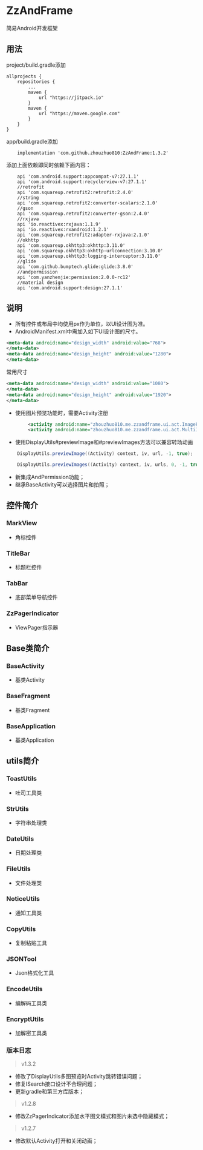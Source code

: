 # ZzAndFrame
简易Android开发框架

## 用法

project/build.gradle添加

```
allprojects {
	repositories {
		...
		maven {
		    url "https://jitpack.io"
		}
		maven {
		    url "https://maven.google.com"
		}
	}
}
```

app/build.gradle添加

```
    implementation 'com.github.zhouzhuo810:ZzAndFrame:1.3.2'
```

添加上面依赖即同时依赖下面内容：
```
    api 'com.android.support:appcompat-v7:27.1.1'
    api 'com.android.support:recyclerview-v7:27.1.1'
    //retrofit
    api 'com.squareup.retrofit2:retrofit:2.4.0'
    //string
    api 'com.squareup.retrofit2:converter-scalars:2.1.0'
    //gson
    api 'com.squareup.retrofit2:converter-gson:2.4.0'
    //rxjava
    api 'io.reactivex:rxjava:1.1.9'
    api 'io.reactivex:rxandroid:1.2.1'
    api 'com.squareup.retrofit2:adapter-rxjava:2.1.0'
    //okhttp
    api 'com.squareup.okhttp3:okhttp:3.11.0'
    api 'com.squareup.okhttp3:okhttp-urlconnection:3.10.0'
    api 'com.squareup.okhttp3:logging-interceptor:3.11.0'
    //glide
    api 'com.github.bumptech.glide:glide:3.8.0'
    //andpermission
    api 'com.yanzhenjie:permission:2.0.0-rc12'
    //material design
    api 'com.android.support:design:27.1.1'
```

## 说明

- 所有控件或布局中均使用px作为单位，以UI设计图为准。
- AndroidManifest.xml中需加入如下UI设计图的尺寸。
```xml
<meta-data android:name="design_width" android:value="768">
</meta-data>
<meta-data android:name="design_height" android:value="1280">
</meta-data>
```
常用尺寸
```xml
<meta-data android:name="design_width" android:value="1080">
</meta-data>
<meta-data android:name="design_height" android:value="1920">
</meta-data>
```


- 使用图片预览功能时，需要Activity注册

```xml
        <activity android:name="zhouzhuo810.me.zzandframe.ui.act.ImagePreviewActivity" />
        <activity android:name="zhouzhuo810.me.zzandframe.ui.act.MultiImagePreviewActivity" />
```

- 使用DisplayUtils#previewImage和#previewImages方法可以兼容转场动画

```java
    DisplayUtils.previewImage((Activity) context, iv, url, -1, true);
```

```java
    DisplayUtils.previewImages((Activity) context, iv, urls, 0, -1, true);
```
- 新集成AndPermission功能；
- 继承BaseActivity可以选择图片和拍照；


## 控件简介

### MarkView

- 角标控件

### TitleBar

- 标题栏控件

### TabBar

- 底部菜单导航控件

### ZzPagerIndicator

- ViewPager指示器

## Base类简介

### BaseActivity

- 基类Activity

### BaseFragment

- 基类Fragment

### BaseApplication

- 基类Application


## utils简介

### ToastUtils

- 吐司工具类

### StrUtils

- 字符串处理类

### DateUtils

- 日期处理类

### FileUtils

- 文件处理类

### NoticeUtils

- 通知工具类

### CopyUtils

- 复制粘贴工具

### JSONTool

- Json格式化工具

### EncodeUtils

- 编解码工具类
 
### EncryptUtils

- 加解密工具类


### 版本日志

> v1.3.2

- 修改了DisplayUtils多图预览时Activity跳转错误问题；
- 修复ISearch接口设计不合理问题；
- 更新gradle和第三方库版本；

> v1.2.8

- 修改ZzPagerIndicator添加水平图文模式和图片未选中隐藏模式；

> v1.2.7

- 修改默认Activity打开和关闭动画；


